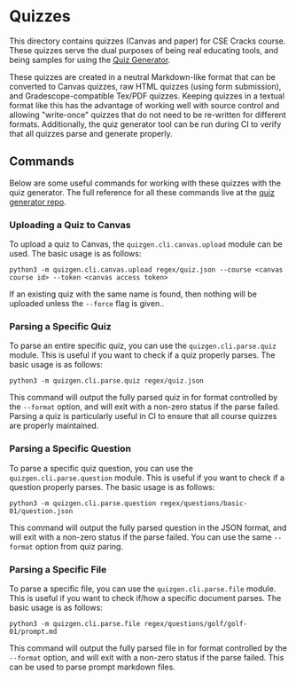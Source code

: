 # Quizzes

This directory contains quizzes (Canvas and paper) for CSE Cracks course.
These quizzes serve the dual purposes of being real educating tools,
and being samples for using the [Quiz Generator](https://github.com/eriq-augustine/quizgen).

These quizzes are created in a neutral Markdown-like format that can be converted to
Canvas quizzes, raw HTML quizzes (using form submission), and Gradescope-compatible Tex/PDF quizzes.
Keeping quizzes in a textual format like this has the advantage of working well with source control
and allowing "write-once" quizzes that do not need to be re-written for different formats.
Additionally, the quiz generator tool can be run during CI to verify that all quizzes parse and generate properly.

## Commands

Below are some useful commands for working with these quizzes with the quiz generator.
The full reference for all these commands live at the [quiz generator repo](https://github.com/eriq-augustine/quizgen).

### Uploading a Quiz to Canvas

To upload a quiz to Canvas, the `quizgen.cli.canvas.upload` module can be used.
The basic usage is as follows:
```
python3 -m quizgen.cli.canvas.upload regex/quiz.json --course <canvas course id> --token <canvas access token>
```

If an existing quiz with the same name is found, then nothing will be uploaded unless the `--force` flag is given..

### Parsing a Specific Quiz

To parse an entire specific quiz, you can use the `quizgen.cli.parse.quiz` module.
This is useful if you want to check if a quiz properly parses.
The basic usage is as follows:
```
python3 -m quizgen.cli.parse.quiz regex/quiz.json
```

This command will output the fully parsed quiz in for format controlled by the `--format` option,
and will exit with a non-zero status if the parse failed.
Parsing a quiz is particularly useful in CI to ensure that all course quizzes are properly maintained.

### Parsing a Specific Question

To parse a specific quiz question, you can use the `quizgen.cli.parse.question` module.
This is useful if you want to check if a question properly parses.
The basic usage is as follows:
```
python3 -m quizgen.cli.parse.question regex/questions/basic-01/question.json
```

This command will output the fully parsed question in the JSON format,
and will exit with a non-zero status if the parse failed.
You can use the same `--format` option from quiz paring.

### Parsing a Specific File

To parse a specific file, you can use the `quizgen.cli.parse.file` module.
This is useful if you want to check if/how a specific document parses.
The basic usage is as follows:
```
python3 -m quizgen.cli.parse.file regex/questions/golf/golf-01/prompt.md
```

This command will output the fully parsed file in for format controlled by the `--format` option,
and will exit with a non-zero status if the parse failed.
This can be used to parse prompt markdown files.
